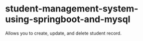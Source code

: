 # student-management-system-using-springboot-and-mysql
Allows you to create, update, and delete student record.
